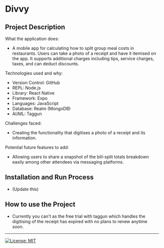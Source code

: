 # Divvy

## Project Description

What the application does:
- A mobile app for calculating how to split group meal costs in restaurants. Users can take a photo of a receipt and have it itemised on the app. It supports additional charges including tips, service charges, taxes, and can deduct discounts.

Technologies used and why:

- Version Control: GitHub
- REPL: Node.js
- Library: React Native
- Framework: Expo
- Languages: JavaScript
- Database: Realm (MongoDB)
- AI/ML: Taggun

Challenges faced:
- Creating the functionality that digitises a photo of a receipt and its information.

Potential future features to add:

- Allowing users to share a snapshot of the bill-split totals breakdown easily among other attendees via messaging platforms.

## Installation and Run Process

- (Update this)

## How to use the Project

- Currently you can't as the free trial with taggun which handles the digitising of the receipt has expired with no plans to renew anytime soon. 

---

[![License: MIT](https://img.shields.io/badge/License-MIT-A31F34.svg)](https://opensource.org/licenses/MIT)
